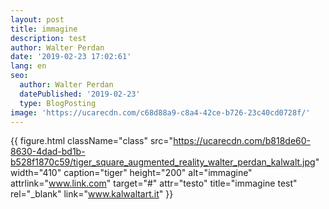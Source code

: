 ```yaml
---
layout: post
title: immagine
description: test
author: Walter Perdan
date: '2019-02-23 17:02:61'
lang: en
seo:
  author: Walter Perdan
  datePublished: '2019-02-23'
  type: BlogPosting
image: 'https://ucarecdn.com/c68d88a9-c8a4-42ce-b726-23c40cd0728f/'
---
```

{{ figure.html className="class" src="https://ucarecdn.com/b818de60-8630-4dad-bd1b-b528f1870c59/tiger_square_augmented_reality_walter_perdan_kalwalt.jpg" width="410" caption="tiger" height="200" alt="immagine" attrlink="www.link.com" target="#" attr="testo" title="immagine test" rel="_blank" link="www.kalwaltart.it" }}
